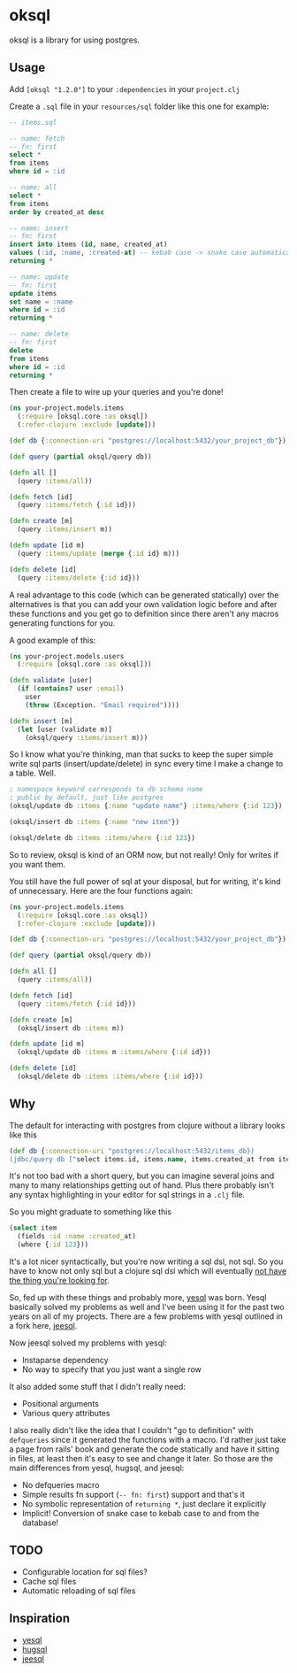 # oksql

oksql is a library for using postgres.

## Usage

Add `[oksql "1.2.0"]` to your `:dependencies` in your `project.clj`

Create a `.sql` file in your `resources/sql` folder like this one for example:

```sql
-- items.sql

-- name: fetch
-- fn: first
select *
from items
where id = :id

-- name: all
select *
from items
order by created_at desc

-- name: insert
-- fn: first
insert into items (id, name, created_at)
values (:id, :name, :created-at) -- kebab case -> snake case automatically
returning *

-- name: update
-- fn: first
update items
set name = :name
where id = :id
returning *

-- name: delete
-- fn: first
delete
from items
where id = :id
returning *
```

Then create a file to wire up your queries and you're done!

```clojure
(ns your-project.models.items
  (:require [oksql.core :as oksql])
  (:refer-clojure :exclude [update]))

(def db {:connection-uri "postgres://localhost:5432/your_project_db"})

(def query (partial oksql/query db))

(defn all []
  (query :items/all))

(defn fetch [id]
  (query :items/fetch {:id id}))

(defn create [m]
  (query :items/insert m))

(defn update [id m]
  (query :items/update (merge {:id id} m)))

(defn delete [id]
  (query :items/delete {:id id}))
```

A real advantage to this code (which can be generated statically) over the alternatives is that
you can add your own validation logic before and after these functions and you get go to definition
since there aren't any macros generating functions for you.

A good example of this:

```clojure
(ns your-project.models.users
  (:require [oksql.core :as oksql]))

(defn validate [user]
  (if (contains? user :email)
    user
    (throw (Exception. "Email required"))))

(defn insert [m]
  (let [user (validate m)]
    (oksql/query :items/insert m)))
```

So I know what you're thinking, man that sucks to keep the super simple write sql parts (insert/update/delete)
in sync every time I make a change to a table. Well.

```clojure
; namespace keyword corresponds to db schema name
; public by default, just like postgres
(oksql/update db :items {:name "update name"} :items/where {:id 123})

(oksql/insert db :items {:name "new item"})

(oksql/delete db :items :items/where {:id 123})
```

So to review, oksql is kind of an ORM now, but not really! Only for writes if you want them.

You still have the full power of sql at your disposal, but for writing, it's kind of unnecessary.
Here are the four functions again:

```clojure
(ns your-project.models.items
  (:require [oksql.core :as oksql])
  (:refer-clojure :exclude [update]))

(def db {:connection-uri "postgres://localhost:5432/your_project_db"})

(def query (partial oksql/query db))

(defn all []
  (query :items/all))

(defn fetch [id]
  (query :items/fetch {:id id}))

(defn create [m]
  (oksql/insert db :items m))

(defn update [id m]
  (oksql/update db :items m :items/where {:id id}))

(defn delete [id]
  (oksql/delete db :items :items/where {:id id}))
```

## Why

The default for interacting with postgres from clojure without a library looks like this

```clojure
(def db {:connection-uri "postgres://localhost:5432/items_db})
(jdbc/query db ["select items.id, items.name, items.created_at from items where id = ?" 123])
```

It's not too bad with a short query, but you can imagine several joins and many to many relationships getting
out of hand. Plus there probably isn't any syntax highlighting in your editor for sql strings in a `.clj` file.

So you might graduate to something like this

```clojure
(select item
  (fields :id :name :created_at)
  (where {:id 123}))
```

It's a lot nicer syntactically, but you're now writing a sql dsl, not sql. So you have to know not only sql
but a clojure sql dsl which will eventually [not have the thing you're looking for](https://github.com/korma/Korma/issues/379).

So, fed up with these things and probably more, [yesql](https://github.com/krisajenkins/yesql) was born. Yesql basically solved my problems as well and I've been using it for the past two years on all of my projects. There are a few problems with yesql outlined in a fork here, [jeesql](https://github.com/tatut/jeesql).

Now jeesql solved my problems with yesql:

- Instaparse dependency
- No way to specify that you just want a single row

It also added some stuff that I didn't really need:
- Positional arguments
- Various query attributes

I also really didn't like the idea that I couldn't "go to definition" with `defqueries` since it generated the functions with a macro. I'd rather just take a page from rails' book and generate the code statically and have it sitting in files, at least then it's easy to see and change it later. So those are the main differences from yesql, hugsql, and jeesql:

- No defqueries macro
- Simple results fn support (`-- fn: first`) support and that's it
- No symbolic representation of `returning *`, just declare it explicitly
- Implicit! Conversion of snake case to kebab case to and from the database!

## TODO

- Configurable location for sql files?
- Cache sql files
- Automatic reloading of sql files

## Inspiration

- [yesql](https://github.com/krisajenkins/yesql)
- [hugsql](https://github.com/layerware/hugsql)
- [jeesql](https://github.com/tatut/jeesql)
